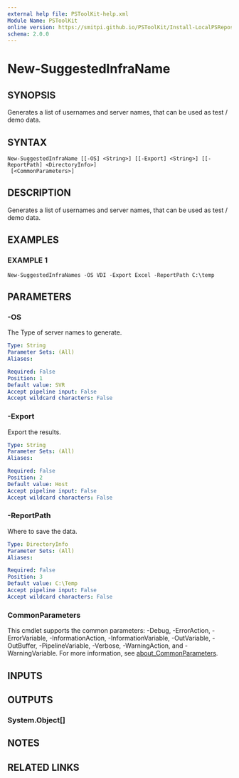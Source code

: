 ```yaml
---
external help file: PSToolKit-help.xml
Module Name: PSToolKit
online version: https://smitpi.github.io/PSToolKit/Install-LocalPSRepository
schema: 2.0.0
---
```


# New-SuggestedInfraName

## SYNOPSIS
Generates a list of usernames and server names, that can be used as test / demo data.

## SYNTAX

```
New-SuggestedInfraName [[-OS] <String>] [[-Export] <String>] [[-ReportPath] <DirectoryInfo>]
 [<CommonParameters>]
```

## DESCRIPTION
Generates a list of usernames and server names, that can be used as test / demo data.

## EXAMPLES

### EXAMPLE 1
```
New-SuggestedInfraNames -OS VDI -Export Excel -ReportPath C:\temp
```

## PARAMETERS

### -OS
The Type of server names to generate.

```yaml
Type: String
Parameter Sets: (All)
Aliases:

Required: False
Position: 1
Default value: SVR
Accept pipeline input: False
Accept wildcard characters: False
```

### -Export
Export the results.

```yaml
Type: String
Parameter Sets: (All)
Aliases:

Required: False
Position: 2
Default value: Host
Accept pipeline input: False
Accept wildcard characters: False
```

### -ReportPath
Where to save the data.

```yaml
Type: DirectoryInfo
Parameter Sets: (All)
Aliases:

Required: False
Position: 3
Default value: C:\Temp
Accept pipeline input: False
Accept wildcard characters: False
```

### CommonParameters
This cmdlet supports the common parameters: -Debug, -ErrorAction, -ErrorVariable, -InformationAction, -InformationVariable, -OutVariable, -OutBuffer, -PipelineVariable, -Verbose, -WarningAction, and -WarningVariable. For more information, see [about_CommonParameters](http://go.microsoft.com/fwlink/?LinkID=113216).

## INPUTS

## OUTPUTS

### System.Object[]
## NOTES

## RELATED LINKS
